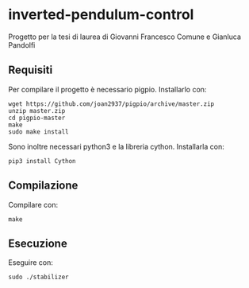 # inverted-pendulum-control

Progetto per la tesi di laurea di Giovanni Francesco Comune e Gianluca Pandolfi

## Requisiti

Per compilare il progetto è necessario pigpio. Installarlo con:
```
wget https://github.com/joan2937/pigpio/archive/master.zip
unzip master.zip
cd pigpio-master
make
sudo make install
```

Sono inoltre necessari python3 e la libreria cython. Installarla con:

```
pip3 install Cython
```

## Compilazione

Compilare con:

```
make
```

## Esecuzione
Eseguire con:

```
sudo ./stabilizer
```
